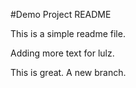#Demo Project README

This is a simple readme file.

Adding more text for lulz.

This is great. A new branch.